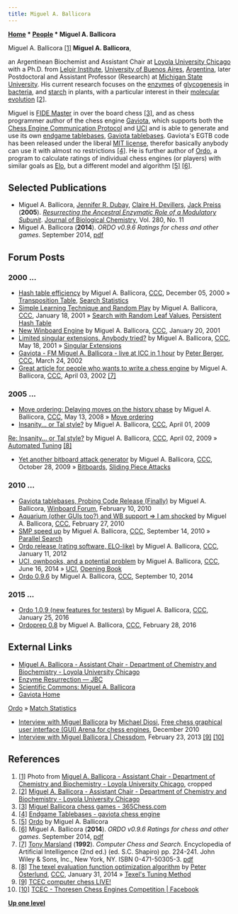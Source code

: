 ```yaml
---
title: Miguel A. Ballicora
---
```

**[Home](Home "Home") \* [People](People "People") \* Miguel A. Ballicora**



 [](http://www.luc.edu/chemistry/facultystaff/ballicoramiguel.shtml) Miguel A. Ballicora <a id="cite-note-1" href="#cite-ref-1">[1]</a> 
**Miguel A. Ballicora**,  

an Argentinean Biochemist and Assistant Chair at [Loyola University Chicago](https://en.wikipedia.org/wiki/Loyola_University_Chicago) with a Ph.D. from [Leloir Institute](https://en.wikipedia.org/wiki/Leloir_Institute), [University of Buenos Aires](https://en.wikipedia.org/wiki/University_of_Buenos_Aires), [Argentina](https://en.wikipedia.org/wiki/Argentina), later Postdoctoral and Assistant Professor (Research) at [Michigan State University](Michigan_State_University "Michigan State University"). His current research focuses on the [enzymes](https://en.wikipedia.org/wiki/Enzyme) of [glycogenesis](https://en.wikipedia.org/wiki/Glycogenesis) in [bacteria](https://en.wikipedia.org/wiki/Bacteria), and [starch](https://en.wikipedia.org/wiki/Starch) in plants, with a particular interest in their [molecular evolution](https://en.wikipedia.org/wiki/Molecular_evolution) <a id="cite-note-2" href="#cite-ref-2">[2]</a>. 


Miguel is [FIDE Master](https://en.wikipedia.org/wiki/FIDE_titles#FIDE_Master_.28FM.29) in over the board chess <a id="cite-note-3" href="#cite-ref-3">[3]</a>, and as chess programmer author of the chess engine [Gaviota](Gaviota "Gaviota"), which supports both the [Chess Engine Communication Protocol](Chess_Engine_Communication_Protocol "Chess Engine Communication Protocol") and [UCI](UCI "UCI") and is able to generate and use its own [endgame tablebases](Endgame_Tablebases "Endgame Tablebases"), [Gaviota tablebases](Gaviota_Tablebases "Gaviota Tablebases"). Gaviota's EGTB code has been released under the liberal [MIT license](Massachusetts_Institute_of_Technology#License "Massachusetts Institute of Technology"), therefor basically anybody can use it with almost no restrictions <a id="cite-note-4" href="#cite-ref-4">[4]</a>. He is further author of [Ordo](index.php?title=Ordo&action=edit&redlink=1 "Ordo (page does not exist)"), a program to calculate ratings of individual chess engines (or players) with similar goals as [Elo](https://en.wikipedia.org/wiki/Elo_rating_system), but a different model and algorithm <a id="cite-note-5" href="#cite-ref-5">[5]</a> <a id="cite-note-6" href="#cite-ref-6">[6]</a>. 



## Selected Publications


* Miguel A. Ballicora, [Jennifer R. Dubay](http://www.vitals.com/doctors/Dr_Jennifer_Dubay/credentials), [Claire H. Devillers](http://www.pubfacts.com/author/Claire+H+Devillers), [Jack Preiss](https://www.linkedin.com/pub/jack-preiss/19/164/5b2) (**2005**). *[Resurrecting the Ancestral Enzymatic Role of a Modulatory Subunit](http://www.jbc.org/content/280/11/10189.full)*. [Journal of Biological Chemistry](https://en.wikipedia.org/wiki/Journal_of_Biological_Chemistry), Vol. 280, No. 11
* Miguel A. Ballicora (**2014**). *ORDO v0.9.6 Ratings for chess and other games*. September 2014, [pdf](https://docs.google.com/viewer?a=v&pid=sites&srcid=ZGVmYXVsdGRvbWFpbnxnYXZpb3RhY2hlc3NlbmdpbmV8Z3g6NmQ0NmNhNGM4YjA3YTc5ZQ)


## Forum Posts


### 2000 ...


* [Hash table efficiency](https://www.stmintz.com/ccc/index.php?id=143022) by Miguel A. Ballicora, [CCC](CCC "CCC"), December 05, 2000 » [Transposition Table](Transposition_Table "Transposition Table"), [Search Statistics](Search_Statistics "Search Statistics")
* [Simple Learning Technique and Random Play](https://www.stmintz.com/ccc/index.php?id=150687) by Miguel A. Ballicora, [CCC](CCC "CCC"), January 18, 2001 » [Search with Random Leaf Values](Search_with_Random_Leaf_Values "Search with Random Leaf Values"), [Persistent Hash Table](Persistent_Hash_Table "Persistent Hash Table")
* [New Winboard Engine](https://www.stmintz.com/ccc/index.php?id=151026) by Miguel A. Ballicora, [CCC](CCC "CCC"), January 20, 2001
* [Limited singular extensions. Anybody tried?](https://www.stmintz.com/ccc/index.php?id=170356) by Miguel A. Ballicora, [CCC](CCC "CCC"), May 18, 2001 » [Singular Extensions](Singular_Extensions "Singular Extensions")
* [Gaviota - FM Miguel A. Ballicora - live at ICC in 1 hour](https://www.stmintz.com/ccc/index.php?id=219390) by [Peter Berger](Peter_Berger "Peter Berger"), [CCC](CCC "CCC"), March 24, 2002
* [Great article for people who wants to write a chess engine](https://www.stmintz.com/ccc/index.php?id=221364) by Miguel A. Ballicora, [CCC](CCC "CCC"), April 03, 2002 <a id="cite-note-7" href="#cite-ref-7">[7]</a>


### 2005 ...


* [Move ordering: Delaying moves on the history phase](http://www.talkchess.com/forum/viewtopic.php?t=21119) by Miguel A. Ballicora, [CCC](CCC "CCC"), May 13, 2008 » [Move ordering](index.php?title=Move_ordering&action=edit&redlink=1 "Move ordering (page does not exist)")
* [Insanity... or Tal style?](http://www.talkchess.com/forum/viewtopic.php?t=27266) by Miguel A. Ballicora, [CCC](CCC "CCC"), April 01, 2009


 [Re: Insanity... or Tal style?](http://www.talkchess.com/forum/viewtopic.php?t=27266&postdays=0&postorder=asc&topic_view=&start=11) by Miguel A. Ballicora, [CCC](CCC "CCC"), April 02, 2009 » [Automated Tuning](Automated_Tuning "Automated Tuning") <a id="cite-note-8" href="#cite-ref-8">[8]</a>
* [Yet another bitboard attack generator](http://www.talkchess.com/forum/viewtopic.php?t=30356) by Miguel A. Ballicora, [CCC](CCC "CCC"), October 28, 2009 » [Bitboards](Bitboards "Bitboards"), [Sliding Piece Attacks](Sliding_Piece_Attacks "Sliding Piece Attacks")


### 2010 ...


* [Gaviota tablebases, Probing Code Release (Finally)](http://www.open-aurec.com/wbforum/viewtopic.php?f=2&t=50784) by Miguel A. Ballicora, [Winboard Forum](Computer_Chess_Forums "Computer Chess Forums"), February 10, 2010
* [Aquarium (other GUIs too?) and WB support => I am shocked](http://www.talkchess.com/forum/viewtopic.php?t=32952) by Miguel A. Ballicora, [CCC](CCC "CCC"), February 27, 2010
* [SMP speed up](http://www.talkchess.com/forum/viewtopic.php?t=36082) by Miguel A. Ballicora, [CCC](CCC "CCC"), September 14, 2010 » [Parallel Search](Parallel_Search "Parallel Search")
* [Ordo release (rating software, ELO-like)](http://www.talkchess.com/forum/viewtopic.php?t=41938) by Miguel A. Ballicora, [CCC](CCC "CCC"), January 11, 2012
* [UCI, ownbooks, and a potential problem](http://www.talkchess.com/forum/viewtopic.php?t=52661) by Miguel A. Ballicora, [CCC](CCC "CCC"), June 16, 2014 » [UCI](UCI "UCI"), [Opening Book](Opening_Book "Opening Book")
* [Ordo 0.9.6](http://www.talkchess.com/forum/viewtopic.php?t=53645) by Miguel A. Ballicora, [CCC](CCC "CCC"), September 10, 2014


### 2015 ...


* [Ordo 1.0.9 (new features for testers)](http://www.talkchess.com/forum/viewtopic.php?t=59038) by Miguel A. Ballicora, [CCC](CCC "CCC"), January 25, 2016
* [Ordoprep 0.8](http://www.talkchess.com/forum/viewtopic.php?t=59388) by Miguel A. Ballicora, [CCC](CCC "CCC"), February 28, 2016


## External Links


* [Miguel A. Ballicora - Assistant Chair - Department of Chemistry and Biochemistry - Loyola University Chicago](http://www.luc.edu/chemistry/facultystaff/ballicoramiguel.shtml)
* [Enzyme Resurrection — JBC](http://www.jbc.org/content/280/11/e99911.full)
* [Scientific Commons: Miguel A. Ballicora](http://en.scientificcommons.org/miguel_a_ballicora)
* [Gaviota Home](http://sites.google.com/site/gaviotachessengine/)


 [Ordo](https://sites.google.com/site/gaviotachessengine/ordo) » [Match Statistics](Match_Statistics "Match Statistics")
* [Interview with Miguel Ballicora](http://www.playwitharena.com/?Interviews:Interview_with_Miguel_Ballicora%26nbsp%3B) by [Michael Diosi](index.php?title=Michael_Diosi&action=edit&redlink=1 "Michael Diosi (page does not exist)"), [Free chess graphical user interface (GUI) Arena for chess engines](http://www.playwitharena.com/), December 2010
* [Interview with Miguel Ballicora | Chessdom](http://www.chessdom.com/interview-with-miguel-ballicora/), February 23, 2013 <a id="cite-note-9" href="#cite-ref-9">[9]</a> <a id="cite-note-10" href="#cite-ref-10">[10]</a>


## References


1. <a id="cite-ref-1" href="#cite-note-1">[1]</a> Photo from [Miguel A. Ballicora - Assistant Chair - Department of Chemistry and Biochemistry - Loyola University Chicago](http://www.luc.edu/chemistry/facultystaff/ballicoramiguel.shtml), cropped
2. <a id="cite-ref-2" href="#cite-note-2">[2]</a> [Miguel A. Ballicora - Assistant Chair - Department of Chemistry and Biochemistry - Loyola University Chicago](http://www.luc.edu/chemistry/facultystaff/ballicoramiguel.shtml)
3. <a id="cite-ref-3" href="#cite-note-3">[3]</a> [Miguel Ballicora chess games - 365Chess.com](http://www.365chess.com/players/Miguel_Ballicora)
4. <a id="cite-ref-4" href="#cite-note-4">[4]</a> [Endgame Tablebases - gaviota chess engine](http://sites.google.com/site/gaviotachessengine/Home/endgame-tablebases-1)
5. <a id="cite-ref-5" href="#cite-note-5">[5]</a> [Ordo](https://sites.google.com/site/gaviotachessengine/ordo) by Miguel A. Ballicora
6. <a id="cite-ref-6" href="#cite-note-6">[6]</a> Miguel A. Ballicora (**2014**). *ORDO v0.9.6 Ratings for chess and other games*. September 2014, [pdf](https://docs.google.com/viewer?a=v&pid=sites&srcid=ZGVmYXVsdGRvbWFpbnxnYXZpb3RhY2hlc3NlbmdpbmV8Z3g6NmQ0NmNhNGM4YjA3YTc5ZQ)
7. <a id="cite-ref-7" href="#cite-note-7">[7]</a> [Tony Marsland](Tony_Marsland "Tony Marsland") (**1992**). *Computer Chess and Search.* Encyclopedia of Artificial Intelligence (2nd ed.) (ed. S.C. Shapiro) pp. 224-241. John Wiley & Sons, Inc., New York, NY. ISBN 0-471-50305-3. [pdf](http://webdocs.cs.ualberta.ca/~tony/RecentPapers/encyc.mac-1991.pdf)
8. <a id="cite-ref-8" href="#cite-note-8">[8]</a> [The texel evaluation function optimization algorithm](http://www.talkchess.com/forum/viewtopic.php?topic_view=threads&p=555522&t=50823) by [Peter Österlund](Peter_%C3%96sterlund "Peter Österlund"), [CCC](CCC "CCC"), January 31, 2014 » [Texel's Tuning Method](Texel%27s_Tuning_Method "Texel's Tuning Method")
9. <a id="cite-ref-9" href="#cite-note-9">[9]</a> [TCEC computer chess LIVE!](http://www.chessdom.com/tcec-computer-chess-live/)
10. <a id="cite-ref-10" href="#cite-note-10">[10]</a> [TCEC - Thoresen Chess Engines Competition | Facebook](https://www.facebook.com/tcec.chess)

**[Up one level](People "People")**







 
